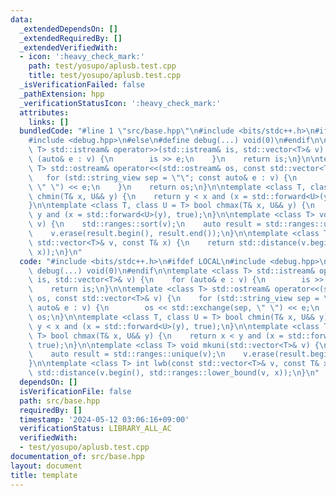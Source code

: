 ```yaml
---
data:
  _extendedDependsOn: []
  _extendedRequiredBy: []
  _extendedVerifiedWith:
  - icon: ':heavy_check_mark:'
    path: test/yosupo/aplusb.test.cpp
    title: test/yosupo/aplusb.test.cpp
  _isVerificationFailed: false
  _pathExtension: hpp
  _verificationStatusIcon: ':heavy_check_mark:'
  attributes:
    links: []
  bundledCode: "#line 1 \"src/base.hpp\"\n#include <bits/stdc++.h>\n#ifdef LOCAL\n\
    #include <debug.hpp>\n#else\n#define debug(...) void(0)\n#endif\n\ntemplate <class\
    \ T> std::istream& operator>>(std::istream& is, std::vector<T>& v) {\n    for\
    \ (auto& e : v) {\n        is >> e;\n    }\n    return is;\n}\n\ntemplate <class\
    \ T> std::ostream& operator<<(std::ostream& os, const std::vector<T>& v) {\n \
    \   for (std::string_view sep = \"\"; const auto& e : v) {\n        os << std::exchange(sep,\
    \ \" \") << e;\n    }\n    return os;\n}\n\ntemplate <class T, class U = T> bool\
    \ chmin(T& x, U&& y) {\n    return y < x and (x = std::forward<U>(y), true);\n\
    }\n\ntemplate <class T, class U = T> bool chmax(T& x, U&& y) {\n    return x <\
    \ y and (x = std::forward<U>(y), true);\n}\n\ntemplate <class T> void mkuni(std::vector<T>&\
    \ v) {\n    std::ranges::sort(v);\n    auto result = std::ranges::unique(v);\n\
    \    v.erase(result.begin(), result.end());\n}\n\ntemplate <class T> int lwb(const\
    \ std::vector<T>& v, const T& x) {\n    return std::distance(v.begin(), std::ranges::lower_bound(v,\
    \ x));\n}\n"
  code: "#include <bits/stdc++.h>\n#ifdef LOCAL\n#include <debug.hpp>\n#else\n#define\
    \ debug(...) void(0)\n#endif\n\ntemplate <class T> std::istream& operator>>(std::istream&\
    \ is, std::vector<T>& v) {\n    for (auto& e : v) {\n        is >> e;\n    }\n\
    \    return is;\n}\n\ntemplate <class T> std::ostream& operator<<(std::ostream&\
    \ os, const std::vector<T>& v) {\n    for (std::string_view sep = \"\"; const\
    \ auto& e : v) {\n        os << std::exchange(sep, \" \") << e;\n    }\n    return\
    \ os;\n}\n\ntemplate <class T, class U = T> bool chmin(T& x, U&& y) {\n    return\
    \ y < x and (x = std::forward<U>(y), true);\n}\n\ntemplate <class T, class U =\
    \ T> bool chmax(T& x, U&& y) {\n    return x < y and (x = std::forward<U>(y),\
    \ true);\n}\n\ntemplate <class T> void mkuni(std::vector<T>& v) {\n    std::ranges::sort(v);\n\
    \    auto result = std::ranges::unique(v);\n    v.erase(result.begin(), result.end());\n\
    }\n\ntemplate <class T> int lwb(const std::vector<T>& v, const T& x) {\n    return\
    \ std::distance(v.begin(), std::ranges::lower_bound(v, x));\n}\n"
  dependsOn: []
  isVerificationFile: false
  path: src/base.hpp
  requiredBy: []
  timestamp: '2024-05-12 03:06:16+09:00'
  verificationStatus: LIBRARY_ALL_AC
  verifiedWith:
  - test/yosupo/aplusb.test.cpp
documentation_of: src/base.hpp
layout: document
title: template
---
```

